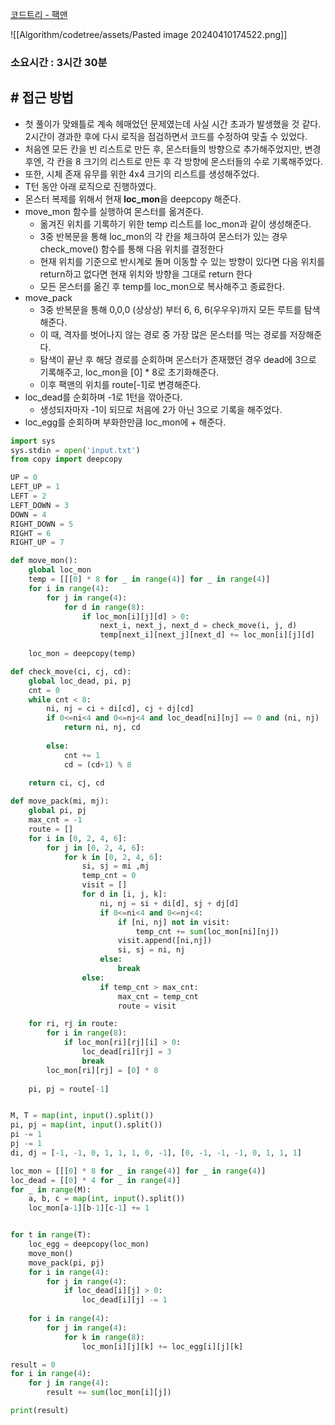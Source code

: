
[코드트리 - 팩맨](https://www.codetree.ai/training-field/frequent-problems/problems/pacman?&utm_source=clipboard&utm_medium=text)


![[Algorithm/codetree/assets/Pasted image 20240410174522.png]]

### **소요시간 : 3시간 30분**


## **# 접근 방법**

- 첫 풀이가 맞왜틀로 계속 헤매었던 문제였는데 사실 시간 초과가 발생했을 것 같다. 2시간이 경과한 후에 다시 로직을 점검하면서 코드를 수정하여 맞출 수 있었다.
- 처음엔 모든 칸을 빈 리스트로 만든 후, 몬스터들의 방향으로 추가해주었지만, 변경 후엔, 각 칸을 8 크기의 리스트로 만든 후 각 방향에 몬스터들의 수로 기록해주었다.
- 또한, 시체 존재 유무를 위한 4x4 크기의 리스트를 생성해주었다.
- T턴 동안 아래 로직으로 진행하였다.
- 몬스터 복제를 위해서 현재 **loc_mon**을 deepcopy 해준다.
- move_mon 함수를 실행하여 몬스터를 옮겨준다.
	- 옮겨진 위치를 기록하기 위한 temp 리스트를 loc_mon과 같이 생성해준다.
	- 3중 반복문을 통해 loc_mon의 각 칸을 체크하여 몬스터가 있는 경우 check_move() 함수를 통해 다음 위치를 결정한다
	- 현재 위치를 기준으로 반시계로 돌며 이동할 수 있는 방향이 있다면 다음 위치를 return하고 없다면 현재 위치와 방향을 그대로 return 한다
	- 모든 몬스터를 옮긴 후 temp를 loc_mon으로 복사해주고 종료한다.
- move_pack
	- 3중 반복문을 통해 0,0,0 (상상상) 부터 6, 6, 6(우우우)까지 모든 루트를 탐색해준다.
	- 이 때, 격자를 벗어나지 않는 경로 중 가장 많은 몬스터를 먹는 경로를 저장해준다.
	- 탐색이 끝난 후 해당 경로를 순회하며 몬스터가 존재했던 경우 dead에 3으로 기록해주고, loc_mon을 [0] * 8로 초기화해준다.
	- 이후 팩맨의 위치를 route[-1]로 변경해준다.
- loc_dead를 순회하며 -1로 1턴을 깎아준다.
	- 생성되자마자 -1이 되므로 처음에 2가 아닌 3으로 기록을 해주었다.
- loc_egg를 순회하며 부화한만큼 loc_mon에 + 해준다.

```python
import sys
sys.stdin = open('input.txt')
from copy import deepcopy

UP = 0
LEFT_UP = 1
LEFT = 2
LEFT_DOWN = 3
DOWN = 4
RIGHT_DOWN = 5
RIGHT = 6
RIGHT_UP = 7

def move_mon():
    global loc_mon
    temp = [[[0] * 8 for _ in range(4)] for _ in range(4)]
    for i in range(4):
        for j in range(4):
            for d in range(8):
                if loc_mon[i][j][d] > 0:
                    next_i, next_j, next_d = check_move(i, j, d)
                    temp[next_i][next_j][next_d] += loc_mon[i][j][d]
    
    loc_mon = deepcopy(temp)

def check_move(ci, cj, cd):
    global loc_dead, pi, pj
    cnt = 0
    while cnt < 8:
        ni, nj = ci + di[cd], cj + dj[cd]
        if 0<=ni<4 and 0<=nj<4 and loc_dead[ni][nj] == 0 and (ni, nj) != (pi, pj):
            return ni, nj, cd
        
        else:
            cnt += 1
            cd = (cd+1) % 8
    
    return ci, cj, cd

def move_pack(mi, mj):
    global pi, pj
    max_cnt = -1
    route = []
    for i in [0, 2, 4, 6]:
        for j in [0, 2, 4, 6]:
            for k in [0, 2, 4, 6]:
                si, sj = mi ,mj
                temp_cnt = 0
                visit = []
                for d in [i, j, k]:
                    ni, nj = si + di[d], sj + dj[d]
                    if 0<=ni<4 and 0<=nj<4:
                        if [ni, nj] not in visit:
                            temp_cnt += sum(loc_mon[ni][nj])
                        visit.append([ni,nj])
                        si, sj = ni, nj
                    else:
                        break
                else:
                    if temp_cnt > max_cnt:
                        max_cnt = temp_cnt
                        route = visit

    for ri, rj in route:
        for i in range(8):
            if loc_mon[ri][rj][i] > 0:
                loc_dead[ri][rj] = 3
                break
        loc_mon[ri][rj] = [0] * 8
    
    pi, pj = route[-1]


M, T = map(int, input().split())
pi, pj = map(int, input().split())
pi -= 1
pj -= 1
di, dj = [-1, -1, 0, 1, 1, 1, 0, -1], [0, -1, -1, -1, 0, 1, 1, 1]

loc_mon = [[[0] * 8 for _ in range(4)] for _ in range(4)]
loc_dead = [[0] * 4 for _ in range(4)]
for _ in range(M):
    a, b, c = map(int, input().split())
    loc_mon[a-1][b-1][c-1] += 1


for t in range(T):
    loc_egg = deepcopy(loc_mon)
    move_mon()
    move_pack(pi, pj)
    for i in range(4):
        for j in range(4):
            if loc_dead[i][j] > 0:
                loc_dead[i][j] -= 1
    
    for i in range(4):
        for j in range(4):
            for k in range(8):
                loc_mon[i][j][k] += loc_egg[i][j][k]

result = 0
for i in range(4):
    for j in range(4):
        result += sum(loc_mon[i][j])

print(result)
```